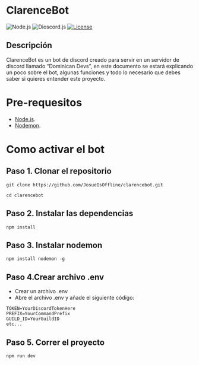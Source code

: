  # ClarenceBot

![Node.js](https://img.shields.io/badge/Node.js-v21.2.0-green.svg)
![Dioscord.js](https://img.shields.io/badge/Discord.js-v14.8.0-blue.svg)
[![License](https://img.shields.io/badge/License-MIT-brightgreen.svg)](LICENSE)


## Descripción 

ClarenceBot es un bot de discord creado para servir en un servidor de discord llamado “Dominican Devs”, en este documento se estará explicando un poco sobre el bot, algunas funciones y todo lo necesario que debes saber si quieres entender este proyecto.

# Pre-requesitos

- [Node.js](https://nodejs.org/en).
- [Nodemon](https://www.npmjs.com/package/nodemon).


# Como activar el bot

## Paso 1. Clonar el repositorio

```
git clone https://github.com/JosueIsOffline/clarencebot.git

cd clarencebot
```

## Paso 2. Instalar las dependencias

```
npm install
```

## Paso 3. Instalar nodemon

```
npm install nodemon -g
```

## Paso 4.Crear archivo .env

- Crear un archivo .env
- Abre el archivo .env y añade el siguiente código:

```
TOKEN=YourDiscordTokenHere
PREFIX=YourCommandPrefix
GUILD_ID=YourGuildID
etc...
```
 
## Paso 5. Correr el proyecto

```
npm run dev
```
